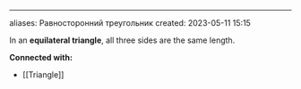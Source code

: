 ---
aliases: Равносторонний треугольник
created: 2023-05-11 15:15



In an **equilateral triangle**, all three sides are the same length.











**Connected with:**
- [[Triangle]]



